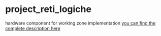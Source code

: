# project_reti_logiche
 hardware component for working zone implementation
[you can find the complete description here](../master/Specifica_e_Regole.pdf)
